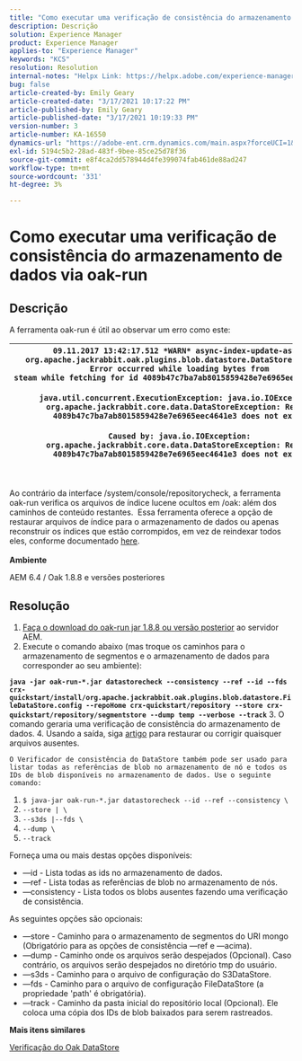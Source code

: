 ```yaml
---
title: "Como executar uma verificação de consistência do armazenamento de dados via oak-run"
description: Descrição
solution: Experience Manager
product: Experience Manager
applies-to: "Experience Manager"
keywords: "KCS"
resolution: Resolution
internal-notes: "Helpx Link: https://helpx.adobe.com/experience-manager/kb/How-to-run-a-datastore-consistency-check-via-oak-run-AEM.html"
bug: false
article-created-by: Emily Geary
article-created-date: "3/17/2021 10:17:22 PM"
article-published-by: Emily Geary
article-published-date: "3/17/2021 10:19:33 PM"
version-number: 3
article-number: KA-16550
dynamics-url: "https://adobe-ent.crm.dynamics.com/main.aspx?forceUCI=1&pagetype=entityrecord&etn=knowledgearticle&id=60cb4e8b-6e87-eb11-a812-000d3a593216"
exl-id: 5194c5b2-28ad-483f-9bee-85ce25d78f36
source-git-commit: e8f4ca2dd578944d4fe399074fab461de88ad247
workflow-type: tm+mt
source-wordcount: '331'
ht-degree: 3%

---
```


# Como executar uma verificação de consistência do armazenamento de dados via oak-run

## Descrição


A ferramenta oak-run é útil ao observar um erro como este:


| `09.11.2017 13:42:17.512 *WARN* async-index-update-async org.apache.jackrabbit.oak.plugins.blob.datastore.DataStoreBlobStore Error occurred while loading bytes from steam while fetching for id 4089b47c7ba7ab8015859428e7e6965eec4641e3#241`<br><br>`java.util.concurrent.ExecutionException: java.io.IOException: org.apache.jackrabbit.core.data.DataStoreException: Record 4089b47c7ba7ab8015859428e7e6965eec4641e3 does not exist`<br><br>`Caused by: java.io.IOException: org.apache.jackrabbit.core.data.DataStoreException: Record 4089b47c7ba7ab8015859428e7e6965eec4641e3 does not exist` |
| --- |



|  |
| --- |

<br>Ao contrário da interface /system/console/repositorycheck, a ferramenta oak-run verifica os arquivos de índice lucene ocultos em /oak: além dos caminhos de conteúdo restantes.  Essa ferramenta oferece a opção de restaurar arquivos de índice para o armazenamento de dados ou apenas reconstruir os índices que estão corrompidos, em vez de reindexar todos eles, conforme documentado [here](https://helpx.adobe.com/experience-manager/kb/oak-blobstore-inconsistency-blobId.html).<br><br>
<b>Ambiente</b>

AEM 6.4 / Oak 1.8.8 e versões posteriores


## Resolução


1. [Faça o download do oak-run jar 1.8.8 ou versão posterior](https://repo1.maven.org/maven2/org/apache/jackrabbit/oak-run/1.6.6/oak-run-1.6.6.jar) ao servidor AEM.
2. Execute o comando abaixo (mas troque os caminhos para o armazenamento de segmentos e o armazenamento de dados para corresponder ao seu ambiente):

<b>`java -jar oak-run-*.jar datastorecheck --consistency --ref --id --fds crx-quickstart/install/org.apache.jackrabbit.oak.plugins.blob.datastore.FileDataStore.config --repoHome crx-quickstart/repository --store crx-quickstart/repository/segmentstore --dump temp --verbose --track`</b>
3. O comando geraria uma verificação de consistência do armazenamento de dados.
4. Usando a saída, siga [artigo](https://helpx.adobe.com/experience-manager/kb/oak-blobstore-inconsistency-blobId.html) para restaurar ou corrigir quaisquer arquivos ausentes.



    O Verificador de consistência do DataStore também pode ser usado para listar todas as referências de blob no armazenamento de nó e todos os IDs de blob disponíveis no armazenamento de dados. Use o seguinte comando:
    


1. `$ java-jar oak-run-*.jar datastorecheck --id --ref --consistency \`
2. `--store | \`
3. `--s3ds |--fds \`
4. `--dump \`
5. `--track`


Forneça uma ou mais destas opções disponíveis:

- —id - Lista todas as ids no armazenamento de dados.
- —ref - Lista todas as referências de blob no armazenamento de nós.
- —consistency - Lista todos os blobs ausentes fazendo uma verificação de consistência.


As seguintes opções são opcionais:

- —store - Caminho para o armazenamento de segmentos do URI mongo (Obrigatório para as opções de consistência —ref e —acima).
- —dump - Caminho onde os arquivos serão despejados (Opcional). Caso contrário, os arquivos serão despejados no diretório tmp do usuário.
- —s3ds - Caminho para o arquivo de configuração do S3DataStore.
- —fds - Caminho para o arquivo de configuração FileDataStore (a propriedade &#39;path&#39; é obrigatória).
- —track - Caminho da pasta inicial do repositório local (Opcional). Ele coloca uma cópia dos IDs de blob baixados para serem rastreados.


<b>Mais itens similares</b>

[Verificação do Oak DataStore](https://github.com/apache/jackrabbit-oak/tree/1.8/oak-run#oak-datastore-check)
